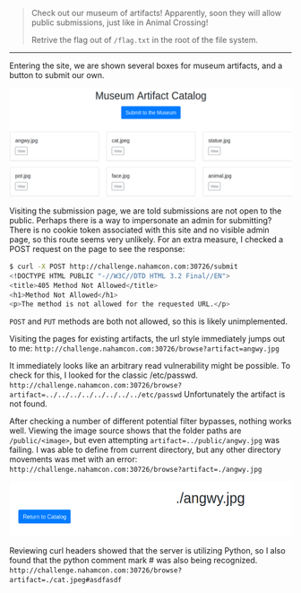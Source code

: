 >Check out our museum of artifacts! Apparently, soon they will allow public submissions, just like in Animal Crossing!  
>
>Retrive the flag out of `/flag.txt` in the root of the file system.
-------------------------------
Entering the site, we are shown several boxes for museum artifacts, and a button to submit our own.

![Pasted image 20230617140807.png](https://github.com/spencerja/NahamConCTF_2023_Writeup/blob/main/Web/Images/Pasted%20image%2020230617140807.png)

Visiting the submission page, we are told submissions are not open to the public. Perhaps there is a way to impersonate an admin for submitting? There is no cookie token associated with this site and no visible admin page, so this route seems very unlikely. For an extra measure, I checked a POST request on the page to see the response:
```bash
$ curl -X POST http://challenge.nahamcon.com:30726/submit   
<!DOCTYPE HTML PUBLIC "-//W3C//DTD HTML 3.2 Final//EN">
<title>405 Method Not Allowed</title>
<h1>Method Not Allowed</h1>
<p>The method is not allowed for the requested URL.</p>
```
`POST` and `PUT` methods are both not allowed, so this is likely unimplemented.

Visiting the pages for existing artifacts, the url style immediately jumps out to me:
`http://challenge.nahamcon.com:30726/browse?artifact=angwy.jpg`

It immediately looks like an arbitrary read vulnerability might be possible. To check for this, I looked for the classic /etc/passwd.
`http://challenge.nahamcon.com:30726/browse?artifact=../../../../../../../../etc/passwd`
Unfortunately the artifact is not found.

After checking a number of different potential filter bypasses, nothing works well. Viewing the image source shows that the folder paths are `/public/<image>`, but even attempting `artifact=../public/angwy.jpg` was failing. I was able to define from current directory, but any other directory movements was met with an error:
`http://challenge.nahamcon.com:30726/browse?artifact=./angwy.jpg`

![Pasted image 20230617140639.png](https://github.com/spencerja/NahamConCTF_2023_Writeup/blob/main/Web/Images/Pasted%20image%2020230617140639.png)

Reviewing curl headers showed that the server is utilizing Python, so I also found that the python comment mark # was also being recognized.
`http://challenge.nahamcon.com:30726/browse?artifact=./cat.jpeg#asdfasdf`
